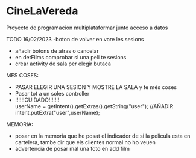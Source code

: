 # CineLaVereda
Proyecto de programacion multiplataformar junto acceso a datos

TODO 16/02/2023
  -boton de volver en vore les sesions
  - añadir botons de atras o cancelar
  - en detFilms comprobar si una peli te sesions
  - crear activity de sala per elegir butaca
  
MES COSES:
  - PASAR ELEGIR UNA SESION Y MOSTRE LA SALA y te més coses
  - Pasar tot a un soles controller
  - !!!!!!CUIDADO!!!!!!!  
        userName = getIntent().getExtras().getString("user");
        //AÑADIR
        intent.putExtra("user",userName);


MEMORIA:
  - posar en la memoria que he posat el indicador de si la pelicula esta en cartelera, tambe dir que els clientes normal no ho veuen
  - advertencia de posar mal una foto en add film

